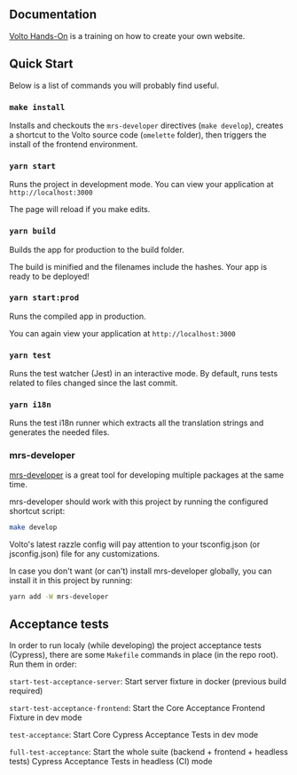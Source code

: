 ## Documentation

[Volto Hands-On](https://2024.training.plone.org/voltohandson/index.html) is a training on how to create your own website.

## Quick Start

Below is a list of commands you will probably find useful.

### `make install`

Installs and checkouts the `mrs-developer` directives (`make develop`), creates a shortcut to the Volto source code (`omelette` folder), then triggers the install of the frontend environment.

### `yarn start`

Runs the project in development mode.
You can view your application at `http://localhost:3000`

The page will reload if you make edits.

### `yarn build`

Builds the app for production to the build folder.

The build is minified and the filenames include the hashes.
Your app is ready to be deployed!

### `yarn start:prod`

Runs the compiled app in production.

You can again view your application at `http://localhost:3000`

### `yarn test`

Runs the test watcher (Jest) in an interactive mode.
By default, runs tests related to files changed since the last commit.

### `yarn i18n`

Runs the test i18n runner which extracts all the translation strings and
generates the needed files.

### mrs-developer

[mrs-developer](https://github.com/collective/mrs-developer) is a great tool
for developing multiple packages at the same time.

mrs-developer should work with this project by running the configured shortcut script:

```bash
make develop
```

Volto's latest razzle config will pay attention to your tsconfig.json (or jsconfig.json) file for any customizations.

In case you don't want (or can't) install mrs-developer globally, you can install it in this project by running:

```bash
yarn add -W mrs-developer
```

## Acceptance tests

In order to run localy (while developing) the project acceptance tests (Cypress), there are some `Makefile` commands in place (in the repo root). Run them in order:

`start-test-acceptance-server`: Start server fixture in docker (previous build required)

`start-test-acceptance-frontend`: Start the Core Acceptance Frontend Fixture in dev mode

`test-acceptance`: Start Core Cypress Acceptance Tests in dev mode

`full-test-acceptance`: Start the whole suite (backend + frontend + headless tests) Cypress Acceptance Tests in headless (CI) mode

